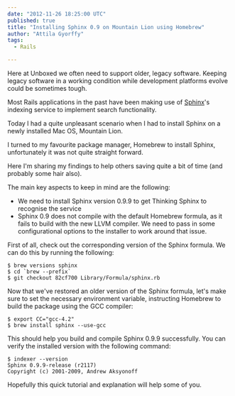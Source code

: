```yaml
---
date: "2012-11-26 18:25:00 UTC"
published: true
title: "Installing Sphinx 0.9 on Mountain Lion using Homebrew"
author: "Attila Gyorffy"
tags:
  - Rails

---
```


Here at Unboxed we often need to support older, legacy software. Keeping legacy software in a working condition while development platforms evolve could be sometimes tough.

Most Rails applications in the past have been making use of [Sphinx](http://sphinxsearch.com/)'s indexing service to implement search functionality.

Today I had a quite unpleasant scenario when I had to install Sphinx on a newly installed Mac OS, Mountain Lion.

I turned to my favourite package manager, Homebrew to install Sphinx, unfortunately it was not quite straight forward.

Here I'm sharing my findings to help others saving quite a bit of time (and probably some hair also).

The main key aspects to keep in mind are the following:

* We need to install Sphinx version 0.9.9 to get Thinking Sphinx to recognise the service
* Sphinx 0.9 does not compile with the default Homebrew formula, as it fails to build with the new LLVM compiler. We need to pass in some configurational options to the installer to work around that issue.

First of all, check out the corresponding version of the Sphinx formula. We can do this by running the following:

    $ brew versions sphinx
    $ cd `brew --prefix`
    $ git checkout 82cf700 Library/Formula/sphinx.rb

Now that we've restored an older version of the Sphinx formula, let's make sure to set the necessary environment variable, instructing Homebrew to build the package using the GCC compiler:

    $ export CC="gcc-4.2"
    $ brew install sphinx --use-gcc

This should help you build and compile Sphinx 0.9.9 successfully. You can verify the installed version with the following command:

    $ indexer --version
    Sphinx 0.9.9-release (r2117)
    Copyright (c) 2001-2009, Andrew Aksyonoff

Hopefully this quick tutorial and explanation will help some of you.
